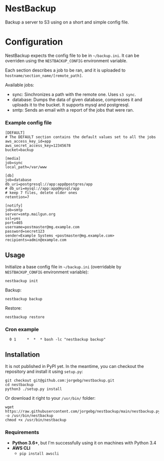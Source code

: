 # NestBackup

Backup a server to S3 using on a short and simple config file.

# Configuration

NestBackup expects the config file to be in `~/backup.ini`. It can be overriden using the `NESTBACKUP_CONFIG` environment variable.

Each section describes a job to be ran, and it is uploaded to `hostname/section_name/[remote_path]`.

Available jobs:
- sync: Sinchronizes a path with the remote one. Uses `s3 sync`.
- database: Dumps the data of given database, compresses it and uploads it to the bucket. It supports mysql and postgresql.
- smtp: Sends an email with a report of the jobs that were ran.

### Example config file

```
[DEFAULT]
# The DEFAULT section contains the default values set to all the jobs
aws_access_key_id=app
aws_secret_access_key=12345678
bucket=backup

[media]
job=sync
local_path=/var/www

[db]
job=database
db_uri=postgresql://app:app@postgres/app
# db_uri=mysql://app:app@mysql/app
# keep 7 files, delete older ones
retention=7

[notify]
job=smtp
server=smtp.mailgun.org
ssl=yes
port=465
username=postmaster@mg.example.com
password=secret123
sender=Example Systems <postmaster@mg.example.com>
recipients=admin@example.com
```


## Usage

Initialize a base config file in `~/backup.ini` (overridable by `NESTBACKUP_CONFIG` environment variable):
```
nestbackup init
```

Backup:
```
nestbackup backup
```

Restore:
```
nestbackup restore
```


### Cron example

```
  0 1     *  *  * bash -lc "nestbackup backup"
```


## Installation

It is not published in PyPI yet. In the meantime, you can checkout the repository and install it using `setup.py`:

```
git checkout git@github.com:jorgebg/nestbackup.git
cd nestbackup
python3 ./setup.py install
```

Or download it right to your `/usr/bin/` folder:

```
wget https://raw.githubusercontent.com/jorgebg/nestbackup/main/nestbackup.py -o /usr/bin/nestbackup
chmod +x /usr/bin/nestbackup
```

### Requirements

- **Python 3.6+**, but I'm successfully using it on machines with Python 3.4
- **AWS CLI**
  - `pip install awscli`